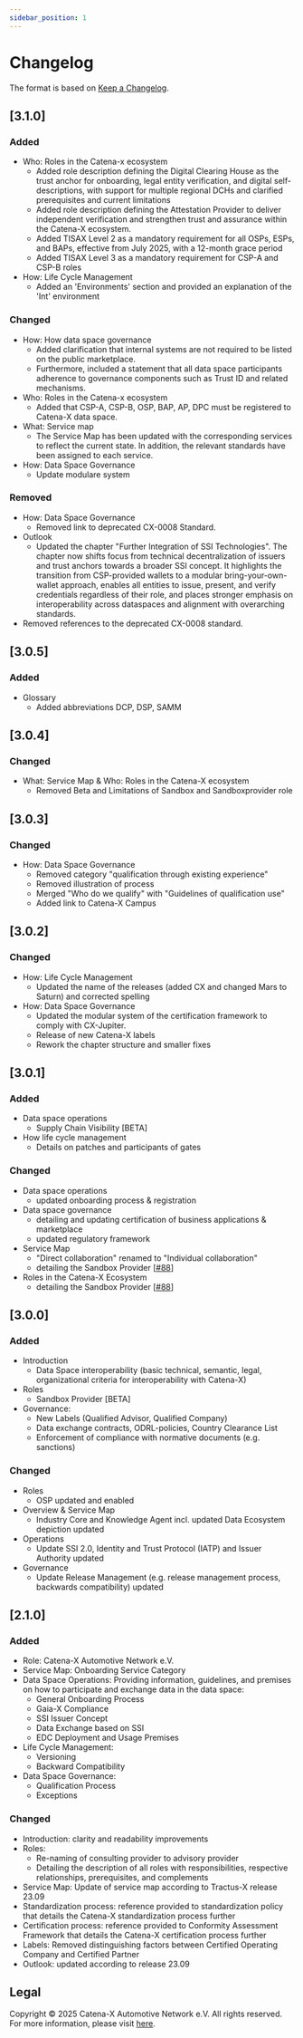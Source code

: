 ```yaml
---
sidebar_position: 1
---
```

# Changelog

The format is based on [Keep a Changelog](https://keepachangelog.com/en/1.0.0/).

## [3.1.0]

### Added

- Who: Roles in the Catena-x ecosystem
  - Added role description defining the Digital Clearing House as the trust anchor for onboarding, legal entity verification, and digital self-descriptions, with support for multiple regional DCHs and clarified prerequisites and current limitations
  - Added role description defining the Attestation Provider to deliver independent verification and strengthen trust and assurance within the Catena-X ecosystem.
  - Added TISAX Level 2 as a mandatory requirement for all OSPs, ESPs, and BAPs, effective from July 2025, with a 12-month grace period
  - Added TISAX Level 3 as a mandatory requirement for CSP-A and CSP-B roles
- How: Life Cycle Management
  - Added an 'Environments' section and provided an explanation of the 'Int' environment

### Changed

- How: How data space governance
  - Added clarification that internal systems are not required to be listed on the public marketplace.
  - Furthermore, included a statement that all data space participants adherence to governance components such as Trust ID and related mechanisms.
- Who: Roles in the Catena-x ecosystem
  - Added that CSP-A, CSP-B, OSP, BAP, AP, DPC must be registered to Catena-X data space.
- What: Service map
  - The Service Map has been updated with the corresponding services to reflect the current state. In addition, the relevant standards have been assigned to each service.
- How: Data Space Governance
  - Update modulare system

### Removed

- How: Data Space Governance
  - Removed link to deprecated CX-0008 Standard.
- Outlook
  - Updated the chapter "Further Integration of SSI Technologies". The chapter now shifts focus from technical decentralization of issuers and trust anchors towards a broader SSI concept. It highlights the transition from CSP-provided wallets to a modular bring-your-own-wallet approach, enables all entities to issue, present, and verify credentials regardless of their role, and places stronger emphasis on interoperability across dataspaces and alignment with overarching standards.
- Removed references to the deprecated CX-0008 standard.

## [3.0.5]

### Added

- Glossary
  - Added abbreviations DCP, DSP, SAMM

## [3.0.4]

### Changed

- What: Service Map & Who: Roles in the Catena-X ecosystem
  - Removed Beta and Limitations of Sandbox and Sandboxprovider role

## [3.0.3]

### Changed

- How: Data Space Governance
  - Removed category "qualification through existing experience"
  - Removed illustration of process
  - Merged "Who do we qualify" with "Guidelines of qualification use"
  - Added link to Catena-X Campus

## [3.0.2]

### Changed

- How: Life Cycle Management
  - Updated the name of the releases (added CX and changed Mars to Saturn) and corrected spelling
- How: Data Space Governance
  - Updated the modular system of the certification framework to comply with CX-Jupiter.
  - Release of new Catena-X labels
  - Rework the chapter structure and smaller fixes

## [3.0.1]

### Added

- Data space operations
  - Supply Chain Visibility [BETA]
- How life cycle management
  - Details on patches and participants of gates

### Changed

- Data space operations
  - updated onboarding process & registration
- Data space governance
  - detailing and updating certification of business applications & marketplace
  - updated regulatory framework
- Service Map
  - "Direct collaboration" renamed to "Individual collaboration"
  - detailing the Sandbox Provider [[#88](https://github.com/catenax-eV/catenax-ev.github.io/issues/88)]
- Roles in the Catena-X Ecosystem
  - detailing the Sandbox Provider [[#88](https://github.com/catenax-eV/catenax-ev.github.io/issues/88)]

## [3.0.0]

### Added

- Introduction
  - Data Space interoperability (basic technical, semantic, legal, organizational criteria for interoperability with Catena-X)
- Roles
  - Sandbox Provider [BETA]
- Governance:
  - New Labels (Qualified Advisor, Qualified Company)
  - Data exchange contracts, ODRL-policies, Country Clearance List
  - Enforcement of compliance with normative documents (e.g. sanctions)

### Changed

- Roles
  - OSP updated and enabled
- Overview & Service Map
  - Industry Core and Knowledge Agent incl. updated Data Ecosystem depiction updated
- Operations
  - Update SSI 2.0, Identity and Trust Protocol (IATP) and Issuer Authority updated
- Governance
  - Update Release Management (e.g. release management process, backwards compatibility) updated

## [2.1.0]

### Added

- Role: Catena-X Automotive Network e.V.
- Service Map: Onboarding Service Category
- Data Space Operations: Providing information, guidelines, and premises on how to participate and exchange data in the data space:
  - General Onboarding Process
  - Gaia-X Compliance
  - SSI Issuer Concept
  - Data Exchange based on SSI
  - EDC Deployment and Usage Premises
- Life Cycle Management:
  - Versioning
  - Backward Compatibility
- Data Space Governance:
  - Qualification Process
  - Exceptions

### Changed

- Introduction: clarity and readability improvements
- Roles:
  - Re-naming of consulting provider to advisory provider
  - Detailing the description of all roles with responsibilities, respective relationships, prerequisites, and complements
- Service Map: Update of service map according to Tractus-X release 23.09
- Standardization process: reference provided to standardization policy that details the Catena-X standardization process further
- Certification process: reference provided to Conformity Assessment Framework that details the Catena-X certification process further
- Labels: Removed distinguishing factors between Certified Operating Company and Certified Partner
- Outlook: updated according to release 23.09

## Legal

Copyright © 2025 Catena-X Automotive Network e.V. All rights reserved. For more information, please visit [here](/copyright).
